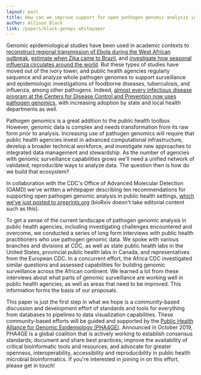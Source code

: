 ```yaml
---
layout: post
title: How can we improve support for open pathogen genomic analysis in public health settings?
author: Allison Black
link: /papers/black-genepi-whitepaper
---
```


Genomic epidemiological studies have been used in academic contexts to [reconstruct regional transmission of Ebola during the West African outbreak](/papers/dudas-ebola-epidemic-spread/), [estimate when Zika came to Brazil](/papers/faria-zika-in-brazil/), and [investigate how seasonal influenza circulates around the world](/papers/bedford-global-circulation/). But these types of studies have moved out of the ivory tower, and public health agencies regularly sequence and analyze whole pathogen genomes to support surveillance and epidemiologic investigations of foodborne diseases, tuberculosis, and influenza, among other pathogens. Indeed, [almost every infectious disease program at the Centers for Disease Control and Prevention now uses pathogen genomics](https://www.nejm.org/doi/pdf/10.1056/NEJMsr1813907), with increasing adoption by state and local health departments as well.

Pathogen genomics is a great addition to the public health toolbox. However, genomic data is complex and needs transformation from its raw form prior to analysis. Increasing use of pathogen genomics will require that public health agencies invest in advanced computational infrastructure, develop a broader technical workforce, and investigate new approaches to integrated data management and stewardship. As the number of agencies with genomic surveillance capabilities grows we'll need a unified network of validated, reproducible ways to analyze data. The question then is how do we build that ecosystem?

In collaboration with the CDC's Office of Advanced Molecular Detection (OAMD) we've written a whitepaper describing ten recommendations for supporting open pathogen genomic analysis in public health settings, [which we've just posted to preprints.org](https://doi.org/10.20944/preprints202001.0107.v1) (bioRxiv doesn't take editorial content such as this).

To get a sense of the current landscape of pathogen genomic analysis in public health agencies, including investigating challenges encountered and overcome, we conducted a series of long form interviews with public health practitioners who use pathogen genomic data. We spoke with various branches and divisions at CDC, as well as state public health labs in the United States, provincial public health labs in Canada, and representatives from the European CDC. In a concurrent effort, the Africa CDC investigated similar questions and assessed capabilities for building genomic surveillance across the African continent. We learned a lot from these interviews about what parts of genomic surveillance are working well in public health agencies, as well as areas that need to be improved. This information forms the basis of our proposals.

This paper is just the first step in what we hope is a community-based discussion and development effort of standards and tools for everything from databases to pipelines to data visualization capabilities. These community-based efforts will be guided and supported by the [Public Health Alliance for Genomic Epidemiology (PHA4GE)](https://pha4ge.github.io/). Announced in October 2019, PHA4GE is a global coalition that is actively working to establish consensus standards; document and share best practices; improve the availability of critical bioinformatic tools and resources; and advocate for greater openness, interoperability, accessibility and reproducibility in public health microbial bioinformatics. If you're interested in joining in on this effort, please get in touch!
